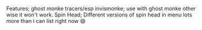 Features;
ghost monke
tracers/esp
invismonke; use with ghost monke other wise it won't work.
Spin Head; Different versions of spin head in menu
lots more than i can list right now 😄
